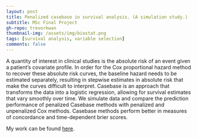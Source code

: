 ```yaml
---
layout: post
title: Penalized casebase in survival analysis. (A simulation study.)
subtitle: MSc Final Project
gh-repo: trevorkwan
thumbnail-img: /assets/img/biostat.png
tags: [survival analysis, variable selection]
comments: false
---
```


A quantity of interest in clinical studies is the absolute risk of an event given a patient’s covariate profile. In order for the Cox proportional hazard method to recover these absolute risk curves, the baseline hazard needs to be estimated separately, resulting in stepwise estimates in absolute risk that make the curves difficult to interpret. Casebase is an approach that transforms the data into a logistic regression, allowing for survival estimates that vary smoothly over time. We simulate data and compare the prediction performance of penalized Casebase methods with penalized and unpenalized Cox methods. Casebase methods perform better in measures of concordance and time-dependent brier scores.

My work can be found [here](https://github.com/trevorkwan/Penalized-Casebase-in-Survival-Analysis-MSc-Project).

